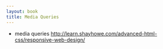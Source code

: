 ```yaml
---
layout: book
title: Media Queries
---
```


<!-- https://teamtreehouse.com/library/responsive-layouts/media-queries/media-query-review -->

- media queries
  http://learn.shayhowe.com/advanced-html-css/responsive-web-design/
